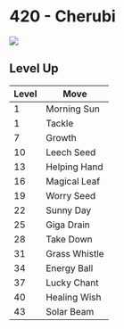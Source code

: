 # 420 - Cherubi
![][420]

## Level Up

Level | Move
---   | ---
  1   | Morning Sun
  1   | Tackle
  7   | Growth
 10   | Leech Seed
 13   | Helping Hand
 16   | Magical Leaf
 19   | Worry Seed
 22   | Sunny Day
 25   | Giga Drain
 28   | Take Down
 31   | Grass Whistle
 34   | Energy Ball
 37   | Lucky Chant
 40   | Healing Wish
 43   | Solar Beam



[420]: /img/pokemon/420.png
